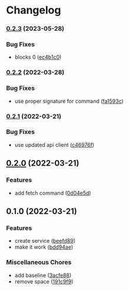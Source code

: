 # Changelog

### [0.2.3](https://www.github.com/glocurrency/union-bank-service/compare/v0.2.2...v0.2.3) (2023-05-28)


### Bug Fixes

* blocks 0 ([ec4b1c0](https://www.github.com/glocurrency/union-bank-service/commit/ec4b1c0fb86b0e84b89ab45c45af62d76711b153))

### [0.2.2](https://www.github.com/glocurrency/union-bank-service/compare/v0.2.1...v0.2.2) (2022-03-28)


### Bug Fixes

* use proper signature for command ([fa1593c](https://www.github.com/glocurrency/union-bank-service/commit/fa1593c29beaa53e441d2da34eaa031a792c908c))

### [0.2.1](https://www.github.com/glocurrency/union-bank-service/compare/v0.2.0...v0.2.1) (2022-03-21)


### Bug Fixes

* use updated api client ([c46976f](https://www.github.com/glocurrency/union-bank-service/commit/c46976faf1830efd88067b20774cf68571e67a50))

## [0.2.0](https://www.github.com/glocurrency/union-bank-service/compare/v0.1.0...v0.2.0) (2022-03-21)


### Features

* add fetch command ([0d04e5d](https://www.github.com/glocurrency/union-bank-service/commit/0d04e5d0d0c22c26fe8e750440ad0c2e59baffd1))

## 0.1.0 (2022-03-21)


### Features

* create service ([beefd89](https://www.github.com/glocurrency/union-bank-service/commit/beefd89d3fdd9fa6f75ca0aebc560afde38e2cd1))
* make it work ([bdd94ae](https://www.github.com/glocurrency/union-bank-service/commit/bdd94ae69a727a3e3300fa8c2a507dc39595e275))


### Miscellaneous Chores

* add baseline ([3acfe88](https://www.github.com/glocurrency/union-bank-service/commit/3acfe88b58130788436e561782604ae27d593016))
* remove space ([191c9f9](https://www.github.com/glocurrency/union-bank-service/commit/191c9f93814e03e3a3bd855c8038da5336790137))
